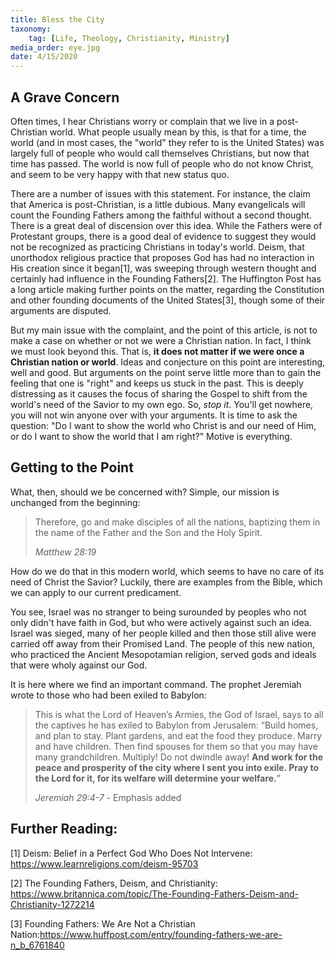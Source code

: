 ```yaml
---
title: Bless the City
taxonomy:
	tag: [Life, Theology, Christianity, Ministry]
media_order: eye.jpg
date: 4/15/2020
---
```


## A Grave Concern

Often times, I hear Christians worry or complain that we live in a post-Christian world. What people usually mean by this, is that for a time, the world (and in most cases, the "world" they refer to is the United States) was largely full of people who would call themselves Christians, but now that time has passed. The world is now full of people who do not know Christ, and seem to be very happy with that new status quo. 

There are a number of issues with this statement. For instance, the claim that America is post-Christian, is a little dubious. Many evangelicals will count the Founding Fathers among the faithful without a second thought. There is a great deal of discension over this idea. While the Fathers were of Protestant groups, there is a good deal of evidence to suggest they would not be recognized as practicing Christians in today's world. Deism, that unorthodox religious practice that proposes God has had no interaction in His creation since it began[1], was sweeping through western thought and certainly had influence in the Founding Fathers[2]. The Huffington Post has a long article making further points on the matter, regarding the Constitution and other founding documents of the United States[3], though some of their arguments are disputed. 

But my main issue with the complaint, and the point of this article, is not to make a case on whether or not we were a Christian nation. In fact, I think we must look beyond this. That is, **it does not matter if we were once a Christian nation or world**. Ideas and conjecture on this point are interesting, well and good. But arguments on the point serve little more than to gain the feeling that one is "right" and keeps us stuck in the past. This is deeply distressing as it causes the focus of sharing the Gospel to shift from the world's need of the Savior to my own ego. So, *stop it*. You'll get nowhere, you will not win anyone over with your arguments. It is time to ask the question: "Do I want to show the world who Christ is and our need of Him, or do I want to show the world that I am right?" Motive is everything. 

## Getting to the Point
What, then, should we be concerned with? Simple, our mission is unchanged from the beginning:

> Therefore, go and make disciples of all the nations, baptizing them in the name of the Father and the Son and the Holy Spirit.
>
> *Matthew 28:19*

How do we do that in this modern world, which seems to have no care of its need of Christ the Savior? Luckily, there are examples from the Bible, which we can apply to our current predicament. 

You see, Israel was no stranger to being surounded by peoples who not only didn't have faith in God, but who were actively against such an idea. Israel was sieged, many of her people killed and then those still alive were carried off away from their Promised Land. The people of this new nation, who practiced the Ancient Mesopotamian religion, served gods and ideals that were wholy against our God. 

It is here where we find an important command. The prophet Jeremiah wrote to those who had been exiled to Babylon:

> This is what the Lord of Heaven’s Armies, the God of Israel, says to all the captives he has exiled to Babylon from Jerusalem: “Build homes, and plan to stay. Plant gardens, and eat the food they produce. Marry and have children. Then find spouses for them so that you may have many grandchildren. Multiply! Do not dwindle away! **And work for the peace and prosperity of the city where I sent you into exile. Pray to the Lord for it, for its welfare will determine your welfare.**”
> 
> *Jeremiah 29:4-7* - Emphasis added




## Further Reading:
[1] Deism: Belief in a Perfect God Who Does Not Intervene: https://www.learnreligions.com/deism-95703

[2] The Founding Fathers, Deism, and Christianity: https://www.britannica.com/topic/The-Founding-Fathers-Deism-and-Christianity-1272214

[3] Founding Fathers: We Are Not a Christian Nation:https://www.huffpost.com/entry/founding-fathers-we-are-n_b_6761840
